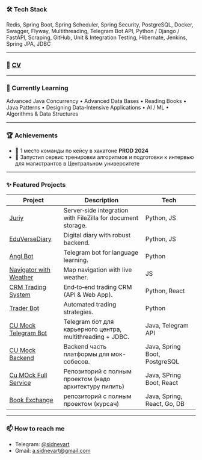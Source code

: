
### 🛠 Tech Stack

Redis, Spring Boot, Spring Scheduler, Spring Security, PostgreSQL, Docker, Swagger, Flyway, Multithreading, Telegram Bot API,
Python / Django / FastAPI, Scraping, GitHub, Unit & Integration Testing, Hibernate, Jenkins, Spring JPA, JDBC

---

### 📄 [CV](https://drive.google.com/file/d/1KA3y_bEVeC_32A5KySs9L-wDuPtqdeCo/view?usp=sharing) 

---

### 🌱 Currently Learning

Advanced Java Concurrency • Advanced Data Bases • Reading Books • Java Patterns • Designing Data-Intensive Applications • AI / ML • Algorithms & Data Structures

---

### 🏆 Achievements

* 🥇 1 место команды по кейсу в хакатоне **PROD 2024**
* 🚀 Запустил сервис тренировки алгоритмов и подготовки к интервью для магистрантов в Центральном университете

---

### ✨ Featured Projects

| Project                                                                          | Description                                                  | Tech                          |
| -------------------------------------------------------------------------------- | ------------------------------------------------------------ | ----------------------------- |
| [Juriy](https://github.com/arklual/juriy)                                        | Server‑side integration with FileZilla for document storage. | Python, JS                    |
| [EduVerseDiary](https://github.com/arklual/EduVerseDiary)                        | Digital diary with robust backend.                           | Python, JS                    |
| [Angl Bot](https://github.com/arklual/angl_bot)                                  | Telegram bot for language learning.                          | Python                        |
| [Navigator with Weather](https://github.com/artemka-web3/navigator_with_weather) | Map navigation with live weather.                            | JS                            |
| [CRM Trading System](https://github.com/artemka-web3/api_crm_trading)            | End‑to‑end trading CRM (API & Web App).                      | Python, React                 |
| [Trader Bot](https://github.com/artemka-web3/trader_bot)                         | Automated trading strategies.                                | Python                        |
| [CU Mock Telegram Bot](https://github.com/Txpho0n/prump_2.0/tree/dev)            | Telegram бот для карьерного центра, multithreading + JDBC.   | Java, Telegram API            |
| [CU Mock Backend](https://github.com/sidnevart/cumock_backend)                   | Backend часть платформы для мок-собесов.                     | Java, Spring Boot, PostgreSQL |
| [Cu MOck Full Service](https://github.com/sidnevart/cumock)                      | Репозиторий с полным проектом (надо архитектуру пилить)      | Java, SPring Boot, React      |
| [Book Exchange](https://github.com/sidnevart/book_exchange)                      | репозиторий с полным проектом (курсач)                       | Java, Spring, React, Go, DB   |

---

### 📫 How to reach me

* Telegram: [@sidnevart](https://t.me/sidnevart)
* Gmail: [a.sidnevart@gmail.com](mailto:a.sidnevart@gmail.com)
